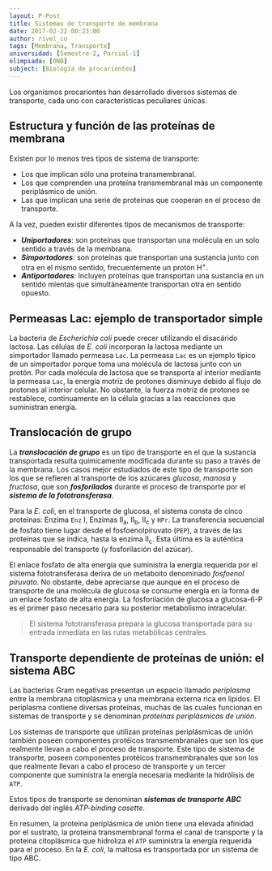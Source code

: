 ```yaml
---
layout: P-Post
title: Sistemas de transporte de membrana
date: 2017-02-22 00:23:00
author: rivel_co
tags: [Membrana, Transporte]
universidad: [Semestre-2, Parcial-1]
olimpiada: [ONB]
subject: [Biología de procariontes]
---
```


Los organismos procariontes han desarrollado diversos sistemas de transporte, cada uno con características peculiares únicas.

## Estructura y función de las proteínas de membrana

Existen por lo menos tres tipos de sistema de transporte:

- Los que implican sólo una proteína transmembranal.
- Los que comprenden una proteína transmembranal más un componente periplásmico de unión.
- Las que implican una serie de proteínas que cooperan en el proceso de transporte.

A la vez, pueden existir diferentes tipos de mecanismos de transporte:

- ***Uniportadores***: son proteínas que transportan una molécula en un solo sentido a través de la membrana.
- ***Simportadores***: son proteínas que transportan una sustancia junto con otra en el mismo sentido, frecuentemente un protón H<sup>+</sup>.
- ***Antiportadores***: Incluyen proteínas que transportan una sustancia en un sentido mientas que simultáneamente transportan otra en sentido opuesto.

## Permeasas Lac: ejemplo de transportador simple

La bacteria de *Escherichia coli* puede crecer utilizando el disacárido lactosa. Las células de *E. coli* incorporan la lactosa mediante un simportador llamado permeasa `Lac`. La permeasa `Lac` es un ejemplo típico de un simportador porque toma una molécula de lactosa junto con un protón. Por cada molécula de lactosa que se transporta al interior mediante la permeasa `Lac`, la energía motriz de protones disminuye debido al flujo de protones al interior celular. No obstante, la fuerza motriz de protones se restablece, continuamente en la célula gracias a las reacciones que suministran energía.

## Translocación de grupo

La ***translocación de grupo*** es un tipo de transporte en el que la sustancia transportada resulta químicamente modificada durante su paso a través de la membrana. Los casos mejor estudiados de este tipo de transporte son los que se refieren al transporte de los azúcares *glucosa*, *manosa* y *fructosa*, que son ***fosforilados*** durante el proceso de transporte por el ***sistema de la fototransferasa***.

Para la *E. coli*, en el transporte de glucosa, el sistema consta de cinco proteínas: Enzima `Enz` I, Enzimas II<sub>a</sub>, II<sub>b</sub>, II<sub>c</sub> y `HPr`. La transferencia secuencial de fosfato tiene lugar desde el fosfoenolpiruvato (`PEP`), a través de las proteínas que se indica, hasta la enzima II<sub>c</sub>. Esta última es la auténtica responsable del transporte (y fosforilación del azúcar).

El enlace fosfato de alta energía que suministra la energía requerida por el sistema fototransferasa deriva de un metaboito denominado *fosfoenol piruvato*. No obstante, debe apreciarse que aunque en el proceso de transporte de una molécula de glucosa se consume energía en la forma de un enlace fosfato de alta energía. La fosforilación de glucosa a glucosa-6-P es el primer paso necesario para su posterior metabolismo intracelular.

> El sistema fototransferasa prepara la glucosa transportada para su entrada inmediata en las rutas metabólicas centrales.

## Transporte dependiente de proteínas de unión: el sistema ABC

Las bacterias Gram negativas presentan un espacio llamado *periplasma* entre la membrana citoplásmica y una membrana externa rica en lípidos. El periplasma contiene diversas proteínas, muchas de las cuales funcionan en sistemas de transporte y se denominan *proteínas periplásmicas de unión*.

Los sistemas de transporte que utilizan proteínas periplásmicas de unión también poseen componentes protéicos transmembranales que son los que realmente llevan a cabo el proceso de transporte. Este tipo de sistema de transporte, poseen componentes protéicos transmembranales que son los que realmente llevan a cabo el proceso de transporte y un tercer componente que suministra la energía necesaria mediante la hidrólisis de `ATP`. 

Estos tipos de transporte se denominan ***sistemas de transporte ABC*** derivado del inglés *ATP-binding casette*.

En resumen, la proteína periplásmica de unión tiene una elevada afinidad por el sustrato, la proteína transmembranal forma el canal de transporte y la proteína citoplásmica que hidroliza el `ATP` suministra la energía requerida para el proceso. En la *E. coli*, la maltosa es transportada por un sistema de tipo ABC.